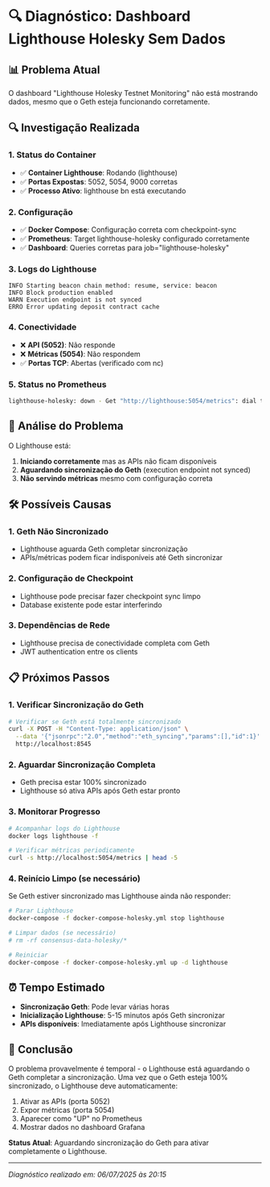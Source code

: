 # 🔍 Diagnóstico: Dashboard Lighthouse Holesky Sem Dados

## 📊 Problema Atual

O dashboard "Lighthouse Holesky Testnet Monitoring" não está mostrando dados, mesmo que o Geth esteja funcionando corretamente.

## 🔍 Investigação Realizada

### 1. Status do Container

- ✅ **Container Lighthouse**: Rodando (lighthouse)
- ✅ **Portas Expostas**: 5052, 5054, 9000 corretas
- ✅ **Processo Ativo**: lighthouse bn está executando

### 2. Configuração

- ✅ **Docker Compose**: Configuração correta com checkpoint-sync
- ✅ **Prometheus**: Target lighthouse-holesky configurado corretamente
- ✅ **Dashboard**: Queries corretas para job="lighthouse-holesky"

### 3. Logs do Lighthouse

```text
INFO Starting beacon chain method: resume, service: beacon
INFO Block production enabled
WARN Execution endpoint is not synced
ERRO Error updating deposit contract cache
```

### 4. Conectividade

- ❌ **API (5052)**: Não responde
- ❌ **Métricas (5054)**: Não respondem
- ✅ **Portas TCP**: Abertas (verificado com nc)

### 5. Status no Prometheus

```bash
lighthouse-holesky: down - Get "http://lighthouse:5054/metrics": dial tcp connect: connection refused
```

## 🎯 Análise do Problema

O Lighthouse está:

1. **Iniciando corretamente** mas as APIs não ficam disponíveis
2. **Aguardando sincronização do Geth** (execution endpoint not synced)
3. **Não servindo métricas** mesmo com configuração correta

## 🛠️ Possíveis Causas

### 1. Geth Não Sincronizado

- Lighthouse aguarda Geth completar sincronização
- APIs/métricas podem ficar indisponíveis até Geth sincronizar

### 2. Configuração de Checkpoint

- Lighthouse pode precisar fazer checkpoint sync limpo
- Database existente pode estar interferindo

### 3. Dependências de Rede

- Lighthouse precisa de conectividade completa com Geth
- JWT authentication entre os clients

## 📋 Próximos Passos

### 1. Verificar Sincronização do Geth

```bash
# Verificar se Geth está totalmente sincronizado
curl -X POST -H "Content-Type: application/json" \
  --data '{"jsonrpc":"2.0","method":"eth_syncing","params":[],"id":1}' \
  http://localhost:8545
```

### 2. Aguardar Sincronização Completa

- Geth precisa estar 100% sincronizado
- Lighthouse só ativa APIs após Geth estar pronto

### 3. Monitorar Progresso

```bash
# Acompanhar logs do Lighthouse
docker logs lighthouse -f

# Verificar métricas periodicamente
curl -s http://localhost:5054/metrics | head -5
```

### 4. Reinício Limpo (se necessário)

Se Geth estiver sincronizado mas Lighthouse ainda não responder:

```bash
# Parar Lighthouse
docker-compose -f docker-compose-holesky.yml stop lighthouse

# Limpar dados (se necessário)
# rm -rf consensus-data-holesky/*

# Reiniciar
docker-compose -f docker-compose-holesky.yml up -d lighthouse
```

## ⏰ Tempo Estimado

- **Sincronização Geth**: Pode levar várias horas
- **Inicialização Lighthouse**: 5-15 minutos após Geth sincronizar
- **APIs disponíveis**: Imediatamente após Lighthouse sincronizar

## 🎯 Conclusão

O problema provavelmente é temporal - o Lighthouse está aguardando o Geth completar a sincronização. Uma vez que o Geth esteja 100% sincronizado, o Lighthouse deve automaticamente:

1. Ativar as APIs (porta 5052)
2. Expor métricas (porta 5054)
3. Aparecer como "UP" no Prometheus
4. Mostrar dados no dashboard Grafana

**Status Atual**: Aguardando sincronização do Geth para ativar completamente o Lighthouse.

---

*Diagnóstico realizado em: 06/07/2025 às 20:15*
